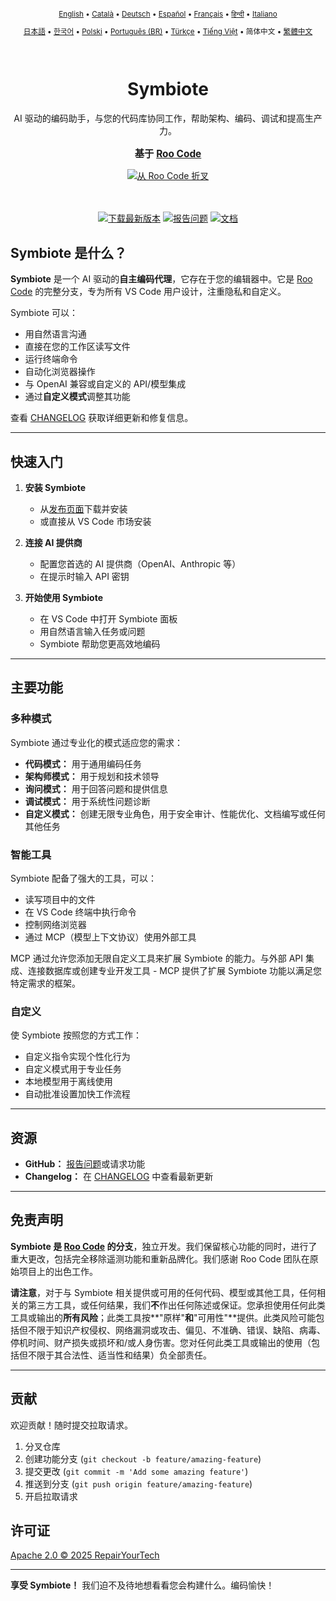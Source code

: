 <div align="center">
<sub>

[English](../../README.md) • [Català](../../locales/ca/README.md) • [Deutsch](../../locales/de/README.md) • [Español](../../locales/es/README.md) • [Français](../../locales/fr/README.md) • [हिन्दी](../../locales/hi/README.md) • [Italiano](../../locales/it/README.md)

</sub>
<sub>

[日本語](../../locales/ja/README.md) • [한국어](../../locales/ko/README.md) • [Polski](../../locales/pl/README.md) • [Português (BR)](../../locales/pt-BR/README.md) • [Türkçe](../../locales/tr/README.md) • [Tiếng Việt](../../locales/vi/README.md) • 简体中文 • [繁體中文](../../locales/zh-TW/README.md)

</sub>
</div>
<br>
<div align="center">
  <h1>Symbiote</h1>
  <p>AI 驱动的编码助手，与您的代码库协同工作，帮助架构、编码、调试和提高生产力。</p>
  <p style="font-size: 1.1em; margin-top: 15px;"><strong>基于 <a href="https://github.com/RooVetGit/Roo-Code" target="_blank">Roo Code</a></strong></p>
  <a href="https://github.com/RooVetGit/Roo-Code" target="_blank">
    <img src="https://img.shields.io/badge/%E4%BB%8E%20Roo%20Code%20%E6%8A%98%E5%8F%89-6F42C1?style=for-the-badge&logo=github&logoColor=white" alt="从 Roo Code 折叉">
  </a>
</div>
<br>
<br>

<div align="center">

<a href="https://github.com/RepairYourTech/Symbiote/releases" target="_blank"><img src="https://img.shields.io/badge/%E4%B8%8B%E8%BD%BD%E6%9C%80%E6%96%B0%E7%89%88%E6%9C%AC-blue?style=for-the-badge&logo=github&logoColor=white" alt="下载最新版本"></a>
<a href="https://github.com/RepairYourTech/Symbiote/issues" target="_blank"><img src="https://img.shields.io/badge/%E6%8A%A5%E5%91%8A%E9%97%AE%E9%A2%98-red?style=for-the-badge&logo=github&logoColor=white" alt="报告问题"></a>
<a href="https://github.com/RepairYourTech/Symbiote/tree/main/DOCS" target="_blank"><img src="https://img.shields.io/badge/%E6%96%87%E6%A1%A3-6B46C1?style=for-the-badge&logo=readthedocs&logoColor=white" alt="文档"></a>

</div>

## Symbiote 是什么？

**Symbiote** 是一个 AI 驱动的**自主编码代理**，它存在于您的编辑器中。它是 [Roo Code](https://github.com/RooVetGit/Roo-Code) 的完整分支，专为所有 VS Code 用户设计，注重隐私和自定义。

Symbiote 可以：

- 用自然语言沟通
- 直接在您的工作区读写文件
- 运行终端命令
- 自动化浏览器操作
- 与 OpenAI 兼容或自定义的 API/模型集成
- 通过**自定义模式**调整其功能

查看 [CHANGELOG](../../CHANGELOG.md) 获取详细更新和修复信息。

---

## 快速入门

1. **安装 Symbiote**

    - 从[发布页面](https://github.com/RepairYourTech/Symbiote/releases)下载并安装
    - 或直接从 VS Code 市场安装

2. **连接 AI 提供商**

    - 配置您首选的 AI 提供商（OpenAI、Anthropic 等）
    - 在提示时输入 API 密钥

3. **开始使用 Symbiote**
    - 在 VS Code 中打开 Symbiote 面板
    - 用自然语言输入任务或问题
    - Symbiote 帮助您更高效地编码

---

## 主要功能

### 多种模式

Symbiote 通过专业化的模式适应您的需求：

- **代码模式：** 用于通用编码任务
- **架构师模式：** 用于规划和技术领导
- **询问模式：** 用于回答问题和提供信息
- **调试模式：** 用于系统性问题诊断
- **自定义模式：** 创建无限专业角色，用于安全审计、性能优化、文档编写或任何其他任务

### 智能工具

Symbiote 配备了强大的工具，可以：

- 读写项目中的文件
- 在 VS Code 终端中执行命令
- 控制网络浏览器
- 通过 MCP（模型上下文协议）使用外部工具

MCP 通过允许您添加无限自定义工具来扩展 Symbiote 的能力。与外部 API 集成、连接数据库或创建专业开发工具 - MCP 提供了扩展 Symbiote 功能以满足您特定需求的框架。

### 自定义

使 Symbiote 按照您的方式工作：

- 自定义指令实现个性化行为
- 自定义模式用于专业任务
- 本地模型用于离线使用
- 自动批准设置加快工作流程

---

## 资源

- **GitHub：** [报告问题](https://github.com/RepairYourTech/Symbiote/issues)或请求功能
- **Changelog：** 在 [CHANGELOG](../../CHANGELOG.md) 中查看最新更新

---

## 免责声明

**Symbiote 是 [Roo Code](https://github.com/RooVetGit/Roo-Code) 的分支**，独立开发。我们保留核心功能的同时，进行了重大更改，包括完全移除遥测功能和重新品牌化。我们感谢 Roo Code 团队在原始项目上的出色工作。

**请注意**，对于与 Symbiote 相关提供或可用的任何代码、模型或其他工具，任何相关的第三方工具，或任何结果，我们**不**作出任何陈述或保证。您承担使用任何此类工具或输出的**所有风险**；此类工具按**"原样"**和**"可用性"**提供。此类风险可能包括但不限于知识产权侵权、网络漏洞或攻击、偏见、不准确、错误、缺陷、病毒、停机时间、财产损失或损坏和/或人身伤害。您对任何此类工具或输出的使用（包括但不限于其合法性、适当性和结果）负全部责任。

---

## 贡献

欢迎贡献！随时提交拉取请求。

1. 分叉仓库
2. 创建功能分支 (`git checkout -b feature/amazing-feature`)
3. 提交更改 (`git commit -m 'Add some amazing feature'`)
4. 推送到分支 (`git push origin feature/amazing-feature`)
5. 开启拉取请求

## 许可证

[Apache 2.0 © 2025 RepairYourTech](../../LICENSE)

---

**享受 Symbiote！** 我们迫不及待地想看看您会构建什么。编码愉快！
